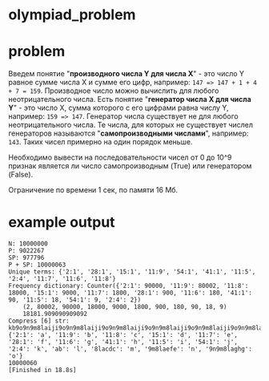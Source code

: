 # olympiad_problem

# problem
Введем понятие "**производного числа Y для числа X**" - это число Y равное сумме числа X и сумме его цифр, например: 
`147 => 147 + 1 + 4 + 7 = 159`. Производное число можно вычислить для любого неотрицательного числа.
Есть понятие "**генератор числа X для числа Y**" - это число X, сумма которого с его цифрами равна числу Y, например: 
`159 => 147`. Генератор числа существует не для любого неотрицательного числа.
Те числа, для которых не существует числел генераторов называются "**самопроизводными числами**", например: `143`. Таких чисел примерно на один порядок меньше.

Необходимо вывести на последовательности чисел от 0 до 10^9 признак является ли число самопроизводным (True) или генератором (False). 

Ограничение по времени 1 сек, по памяти 16 Мб.

# example output

    N: 10000000
    P: 9022267
    SP: 977796
    P + SP: 10000063
    Unique terms: {'2:1', '28:1', '15:1', '11:9', '54:1', '41:1', '11:5', '2:4', '11:7', '11:6', '11:8'}
    Frequency dictionary: Counter({'2:1': 90000, '11:9': 80002, '11:8': 18000, '15:1': 9000, '11:7': 1800, '28:1': 900, '11:6': 180, '41:1': 90, '11:5': 18, '54:1': 9, '2:4': 2}) 
        (2, 80002, 90000, 18000, 9000, 1800, 900, 180, 90, 18, 9) 
        18181.909090909092
    Compress [6] str:  kb9o9n9m8laiji9o9n9m8laiji9o9n9m8laiji9o9n9m8laiji9o9n9m8laiji9o9n9m8laiji9o9n9m8laiji9o9n9m8laiji9o9n9m8laiji9o9n9m9lk
    {'2:1': 'a', '11:9': 'b', '11:8': 'c', '15:1': 'd', '11:7': 'e', '28:1': 'f', '11:6': 'g', '41:1': 'h', '11:5': 'i', '54:1': 'j', '2:4': 'k', 'ab': 'l', '8lacdc': 'm', '9m8laefe': 'n', '9n9m8laghg': 'o'}
    10000060
    [Finished in 18.8s]
    
